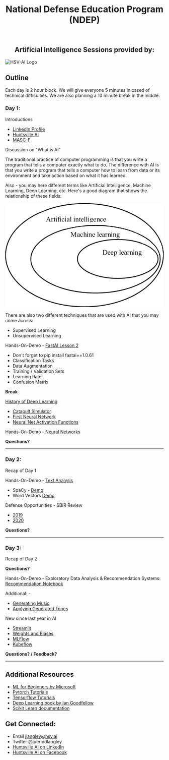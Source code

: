 # <center>National Defense Education Program (NDEP)</center>

&nbsp;
## <center>Artificial Intelligence Sessions provided by:</center>

![HSV-AI Logo](https://hsv.ai/wp-content/uploads/2022/03/logo_v11_2022.png)

## Outline

Each day is 2 hour block. We will give everyone 5 minutes in cased of technical difficulties. We are also planning a 10 minute break in the middle.

### Day 1:

Introductions
* [LinkedIn Profile](https://www.linkedin.com/in/j-langley-91166016/)
* [Huntsville AI](https://hsv.ai)
* [MASC-F](https://news.lockheedmartin.com/2019-08-07-Missile-Defense-Agency-Awards-Lockheed-Martin-240M-Contract-to-Support-Ballistic-Missile-Defense-Modeling-and-Simulation)

Discussion on "What is AI"

The traditional practice of computer programming is that you write a program that tells a computer exactly what to do. The difference with AI is that you write a program that tells a computer how to learn from data or its environment and take action based on what it has learned.

Also - you may here different terms like Artificial Intelligence, Machine Learning, Deep Learning, etc. Here's a good diagram that shows the relationship of these fields:

![Venn Diagram](Venn-diagram.png)

There are also two different techniques that are used with AI that you may come across:
* Supervised Learning
* Unsupervised Learning

Hands-On-Demo - [FastAI Lesson 2](https://colab.research.google.com/github/fastai/course-v3/blob/master/nbs/dl1/lesson1-pets.ipynb)

* Don't forget to pip install fastai==1.0.61
* Classification Tasks
* Data Augmentation
* Training / Validation Sets
* Learning Rate
* Confusion Matrix

**Break**

[History of Deep Learning](https://github.com/HSV-AI/presentations/raw/master/2018/180207_Deep_Learning_History.pdf)

* [Catapult Simulator](http://www.virtualtrebuchet.com/)
* [First Neural Network](https://towardsdatascience.com/first-neural-network-for-beginners-explained-with-code-4cfd37e06eaf)
* [Neural Net Activation Functions](https://www.freecodecamp.org/news/deep-learning-neural-networks-explained-in-plain-english/)

Hands-On-Demo - [Neural Networks](https://playground.tensorflow.org/)

**Questions?**

---

### Day 2:

Recap of Day 1

Hands-On-Demo - [Text Analysis](https://github.com/HSV-AI/presentations/raw/master/2018/180516_Text_Analysis_Approaches.pdf)
- SpaCy - [Demo](https://github.com/HSV-AI/presentations/blob/master/2019/190417_spaCy.ipynb)
- Word Vectors [Demo](https://github.com/HSV-AI/presentations/blob/master/2019/190508_Word_Document_Vectors.ipynb)

Defense Opportunities - SBIR Review 
* [2019](https://github.com/HSV-AI/presentations/blob/master/2019/190522_SBIR_Topics.md)
* [2020](https://github.com/HSV-AI/presentations/blob/master/2020/200915_SBIR_2020_3.ipynb)

**Questions?**

---

### Day 3:

Recap of Day 2

**Questions?**

Hands-On-Demo - 
Exploratory Data Analysis & Recommendation Systems: [Recommendation Notebook](https://github.com/HSV-AI/product-recommendation/blob/dev/notebooks/ECommerce-Implicit-Recommendation.ipynb)

Additional: - 
* [Generating Music](https://colab.research.google.com/notebooks/magenta/piano_transformer/piano_transformer.ipynb#scrollTo=-O4niaxYPWyR)
* [Applying Generated Tones](https://colab.research.google.com/notebooks/magenta/gansynth/gansynth_demo.ipynb#scrollTo=EwFvRyg6xSoz)

New since last year in AI

* [Streamlit](https://docs.streamlit.io/en/stable/)
* [Weights and Biases](https://github.com/HSV-AI/presentations/blob/master/2021/210127_WandB.ipynb)
* [MLFlow](https://mlflow.org/)
* [Kubeflow](https://www.kubeflow.org/docs/about/kubeflow/)

**Questions? / Feedback?**

---

## Additional Resources

* [ML for Beginners by Microsoft](https://github.com/microsoft/ML-For-Beginners)
* [Pytorch Tutorials](https://pytorch.org/tutorials/)
* [Tensorflow Tutorials](https://www.tensorflow.org/tutorials)
* [Deep Learning book by Ian Goodfellow](https://www.deeplearningbook.org/)
* [Scikit Learn documentation](https://scikit-learn.org/stable/)

## Get Connected:

* Email jlangley@hsv.ai
* Twitter @jperiodlangley
* [Huntsville AI on LinkedIn](https://www.linkedin.com/groups/12177562/)
* [Huntsville AI on Facebook](https://www.facebook.com/groups/390465874745286/)
